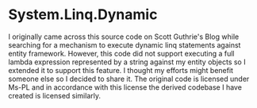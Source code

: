 # System.Linq.Dynamic

I originally came across this source code on Scott Guthrie's Blog while searching for a mechanism to execute dynamic linq statements against entity framework. However, this code did not support executing a full lambda expression represented by a string against my entity objects so I extended it to support this feature. I thought my efforts might benefit someone else so I decided to share it. The original code is licensed under Ms-PL and in accordance with this license the derived codebase I have created is licensed similarly.
